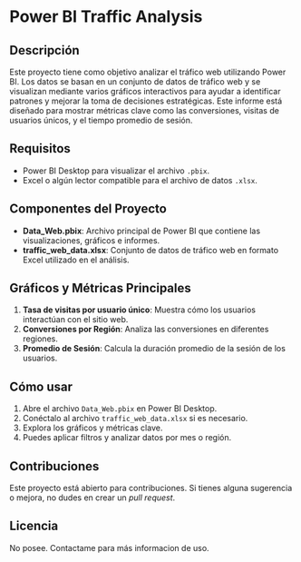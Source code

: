 # Power BI Traffic Analysis

## Descripción
Este proyecto tiene como objetivo analizar el tráfico web utilizando Power BI. Los datos se basan en un conjunto de datos de tráfico web y se visualizan mediante varios gráficos interactivos para ayudar a identificar patrones y mejorar la toma de decisiones estratégicas. Este informe está diseñado para mostrar métricas clave como las conversiones, visitas de usuarios únicos, y el tiempo promedio de sesión.

## Requisitos
- Power BI Desktop para visualizar el archivo `.pbix`.
- Excel o algún lector compatible para el archivo de datos `.xlsx`.

## Componentes del Proyecto
- **Data_Web.pbix**: Archivo principal de Power BI que contiene las visualizaciones, gráficos e informes.
- **traffic_web_data.xlsx**: Conjunto de datos de tráfico web en formato Excel utilizado en el análisis.

## Gráficos y Métricas Principales
1. **Tasa de visitas por usuario único**: Muestra cómo los usuarios interactúan con el sitio web.
2. **Conversiones por Región**: Analiza las conversiones en diferentes regiones.
3. **Promedio de Sesión**: Calcula la duración promedio de la sesión de los usuarios.

## Cómo usar
1. Abre el archivo `Data_Web.pbix` en Power BI Desktop.
2. Conéctalo al archivo `traffic_web_data.xlsx` si es necesario.
3. Explora los gráficos y métricas clave.
4. Puedes aplicar filtros y analizar datos por mes o región.

## Contribuciones
Este proyecto está abierto para contribuciones. Si tienes alguna sugerencia o mejora, no dudes en crear un *pull request*.

## Licencia
No posee. Contactame para más informacion de uso.